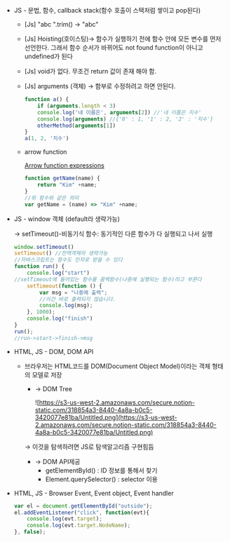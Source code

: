 - JS - 문법, 함수, callback stack(함수 호출이 스택처럼 쌓이고 pop된다)
    - [Js] "abc   ".trim() → "abc"
    - [Js] Hoisting(호이스팅)→ 함수가 실행하기 전에 함수 안에 모든 변수를 먼저 선언한다. 그래서 함수 순서가 바뀌어도 not found function이 아니고 undefined가 된다
    - [Js] void가 없다. 무조건 return 값이 존재 해야 함.
    - [Js] arguments (객체) → 함부로 수정하려고 하면 안된다.

        ```jsx
        function a() {
        	if (arguments.length < 3) 
        	console.log('내 이름은', arguments[2]) //'내 이름은 지수'
        	console.log(arguments) //{'0' : 1, '1' : 2, '2' : '지수'}
        	otherMethod(arguments[1]) 
        }
        a(1, 2, '지수')
        ```

    - arrow function

        [Arrow function expressions](https://developer.mozilla.org/en-US/docs/Web/JavaScript/Reference/Functions/Arrow_functions?isNative=true)

        ```jsx
        function getName(name) {
        	return "Kim" +name;
        }
        //위 함수와 같은 의미
        var getName = (name) => "Kim" +name;
        ```

- JS - window 객체 (default라 생략가능)

    → setTimeout()-비동기식 함수: 동기적인 다른 함수가 다 실행되고 나서 실행

    ```jsx
    window.setTimeout()
    setTimeout() //전역객체라 생략가능
    //자바스크립트는 함수도 인자로 받을 수 있다
    function run() {
    	console.log("start")
    //setTimeout에 들어있는 함수를 콜백함수(나중에 실행되는 함수)라고 부른다
    	setTimeout(function () {
    		var msg = "나중에 출력";
    		//이건 바로 출력되지 않습니다.
    		console.log(msg);
    	}, 1000);
    	console.log("finish")
    }
    run();
    //run->start->finish->msg
    ```

- HTML, JS - DOM, DOM API
    - 브라우저는 HTML코드를 DOM(Document Object Model)이라는 객체 형태의 모델로 저장
        - → DOM Tree

            ![https://s3-us-west-2.amazonaws.com/secure.notion-static.com/318854a3-8440-4a8a-b0c5-3420077e81ba/Untitled.png](https://s3-us-west-2.amazonaws.com/secure.notion-static.com/318854a3-8440-4a8a-b0c5-3420077e81ba/Untitled.png)

        → 이것을 탐색하려면 JS로 탐색알고리즘 구현힘듬 

        - → DOM API제공
            - getElementById() : ID 정보를 통해서 찾기
            - Element.querySelector() : selector 이용

- HTML, JS - Browser Event, Event object, Event handler

    ```jsx
    var el = document.getElementById("outside");
    el.addEventListener("click", function(evt){
    	console.log(evt.target);
    	console.log(evt.target.NodeName);
    }, false);
    ```